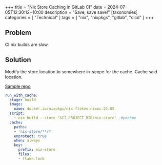 +++
title = "Nix Store Caching in GitLab CI"
date = 2024-07-05T12:30:12+10:00
description = "Save, save save!"
[taxonomies]
categories = [ "Technical" ]
tags = [ "nix", "nixpkgs", "gitlab", "cicd" ]
+++

## Problem

CI nix builds are slow.

## Solution

Modify the store location to somewhere in-scope for the cache.
Cache said location.

[Sample repo](https://gitlab.com/arichtman-srt/gitlab-ci-nix-caching)

```YAML
run_with_cache:
  stage: build
  image:
    name: docker.io/nixpkgs/nix-flakes:nixos-24.05
  script:
    - nix build --store "$CI_PROJECT_DIR/nix-store" .#yoohoo
  cache:
    paths:
    - 'nix-store/**/*'
    unprotect: true
    when: always
    key:
      prefix: nix-store
      files:
      - flake.lock
```
